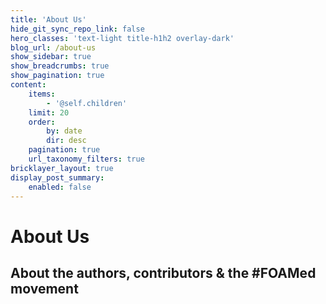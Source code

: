 ```yaml
---
title: 'About Us'
hide_git_sync_repo_link: false
hero_classes: 'text-light title-h1h2 overlay-dark'
blog_url: /about-us
show_sidebar: true
show_breadcrumbs: true
show_pagination: true
content:
    items:
        - '@self.children'
    limit: 20
    order:
        by: date
        dir: desc
    pagination: true
    url_taxonomy_filters: true
bricklayer_layout: true
display_post_summary:
    enabled: false
---
```


# About Us
## About the authors, contributors & the #FOAMed movement
